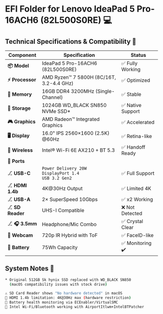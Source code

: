 # EFI Folder for Lenovo IdeaPad 5 Pro-16ACH6 (82L500S0RE) 💻

## Technical Specifications & Compatibility 🔧

| Component        | Specification                                  | Status           |
|------------------|------------------------------------------------|------------------|
| **📦 Model**     | IdeaPad 5 Pro-16ACH6 (82L500S0RE)              | ✅ Fully Working |
| **⚡ Processor** | AMD Ryzen™ 7 5800H (8C/16T, 3.2-4.4 GHz)       | ✅ Optimized     |
| **🧠 Memory**    | 16GB DDR4 3200MHz (Single-Channel)             | ✅ Stable        |
| **💾 Storage**   | 1024GB WD_BLACK SN850 NVMe SSD*                | ✅ Native Support|
| **🎮 Graphics**  | AMD Radeon™ Integrated Graphics                | ✅ Accelerated   |
| **🖥️ Display**  | 16.0" IPS 2560×1600 (2.5K) @60Hz               | ✅ Retina-like   |
| **📡 Wireless**  | Intel® Wi-Fi 6E AX210 + BT 5.3                 | ✅ Handoff Ready |
| **🔌 Ports**     |                                                |                  |
| ⎇ **USB-C**      | `Power Delivery 20W`<br>`DisplayPort 1.4`<br>`USB 3.2 Gen2` | ✅ Full Support  |
| ⎇ **HDMI 1.4b**  | 4K@30Hz Output                                 | ✅ Limited 4K    |
| ⎇ **USB-A**      | 2× SuperSpeed 10Gbps                           | ✅ x2 Working    |
| ⎇ **SD Reader**  | UHS-I Compatible                               | ❌ Not Detected  |
| ⎇ **🎧 3.5mm**   | Headphone/Mic Combo                            | ✅ Crystal Clear |
| **📸 Webcam**    | 720p IR Hybrid with ToF                        | ✅ FaceID-like   |
| **🔋 Battery**   | 75Wh Capacity                                  | ✅ Monitoring ✔️ |

## System Notes 📝
```bash
* Original 512GB Sk hynix SSD replaced with WD_BLACK SN850 
  (macOS compatibility issues with stock drive)
  
⚠️ SD Card Reader shows "No hardware detected" in macOS
🔧 HDMI 1.4b limitation: 4K@30Hz max (hardware restriction)
🔋 Battery health monitoring via ECEnabler/VirtualSMC
📶 Intel Wi-Fi/Bluetooth working with AirportItlwm+IntelBTPatcher

